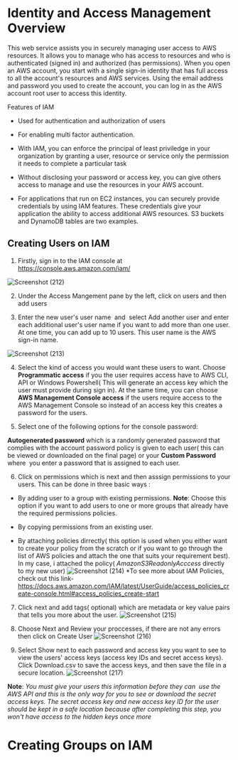 # Identity and Access Management Overview

This web service assists you in securely managing user access to AWS resources. It allows you to manage who has access to resources and who is authenticated (signed in) and authorized (has permissions).
When you open an AWS account, you start with a single sign-in identity that has full access to all the account's resources and AWS services. Using the email address and password you used to create the account, you can log in as the AWS account root user to access this identity.

Features of IAM 
* Used for authentication and authorization of users

* For enabling multi factor authentication.

* With IAM, you can enforce the principal of least priviledge in your organization by granting a user, resource or service only the permission it needs to complete a particular task

* Without disclosing your password or access key, you can give others access to manage and use the resources in your AWS account.

* For applications that run on EC2 instances, you can securely provide credentials by using IAM features. These credentials give your application the ability to access additional AWS resources. S3 buckets and DynamoDB tables are two examples.

## Creating Users on IAM

1. Firstly, sign in to the IAM console at  https://console.aws.amazon.com/iam/
 
![Screenshot (212)](https://user-images.githubusercontent.com/112861600/193019042-74987ee9-f035-4ad9-bbd2-7643b745038b.png)

2. Under the Access Mangement pane by the left, click on users and then add users

3. Enter the new user's user name  and  select Add another user and enter each additional user's user name if you want to add more than one user. At one time, you can add up to 10 users. This user name is the AWS sign-in name.

![Screenshot (213)](https://user-images.githubusercontent.com/112861600/193020521-25085fa8-fdbd-4bc3-9f68-2ac9add37aee.png)

4. Select the kind of access you would want these users to want. Choose  **Programmatic access** if you the user requires access  have to AWS CLI, API or Windows Powershell( This will generate an access key which the user must provide during sign in). At the same time, you can choose **AWS Management Console access** if the users require access to the AWS Management Console so instead of an access key this creates a password for the users.

5. Select one of the following options for the console password:

**Autogenerated password** which is a randomly generated password that complies with the account password policy is given to each user( this can be viewed or downloaded on the final page)  or your **Custom Password** where  you enter a password that is assigned to each user.

6. Click on permissions which is next and then asssign permissions to your users. This can be done in three basic ways :

* By adding user to a group with existing permissions. **Note**: Choose this option if you want to add users to one or more groups that already have the required permissions policies.

* By copying permissions from an existing user.

* By attaching policies dirrectly( this option is used when you either want to create your policy from the scratch or if you want to go through the list of AWS policies and attach the one that suits your requirement best). In my case, i attached the policy( *AmazonS3ReadonlyAcccess* directly to my new user)
![Screenshot (214)](https://user-images.githubusercontent.com/112861600/193025593-363bdff2-672e-462d-89aa-3b68344445b2.png)
*To see more about IAM Policies, check out this link- https://docs.aws.amazon.com/IAM/latest/UserGuide/access_policies_create-console.html#access_policies_create-start

7. Click next and add tags( optional) which are metadata or key value pairs that tells you more about the user.
![Screenshot (215)](https://user-images.githubusercontent.com/112861600/193030263-555f94f3-aec0-4587-8db5-dfdccb98056d.png)


8. Choose Next and Review your proccesses, if there are not any errors then click on Create User
![Screenshot (216)](https://user-images.githubusercontent.com/112861600/193027728-a445dd1a-553b-4e67-8a05-27fb335e3606.png)


9. Select Show next to each password and access key you want to see to view the users' access keys (access key IDs and secret access keys). Click Download.csv to save the access keys, and then save the file in a secure location.
![Screenshot (217)](https://user-images.githubusercontent.com/112861600/193028037-4d26fd6b-e071-4a98-9387-7d84a9d2ac03.png)

**Note**: *You must give your users this information before they can  use the AWS API and this is the only way for you to see or download the secret access keys. The secret access key and new access key ID for the user should be kept in a safe location because after completing this step, you won't have access to the hidden keys once more*


# Creating Groups on IAM






